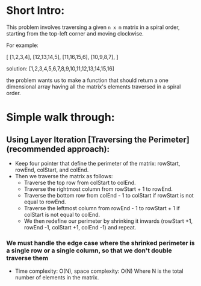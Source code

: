 # Short Intro:

This problem involves traversing a given `n x m` matrix in a spiral order, starting from the top-left corner and moving clockwise.

For example:

[
[1,2,3,4],
[12,13,14,5],
[11,16,15,6],
[10,9,8,7],
]

solution: [1,2,3,4,5,6,7,8,9,10,11,12,13,14,15,16]

the problem wants us to make a function that should return a one dimensional array having all the matrix's elements traversed in a spiral order.

# Simple walk through:

## Using Layer Iteration [Traversing the Perimeter] (recommended approach):

- Keep four pointer that define the perimeter of the matrix: rowStart, rowEnd, colStart, and colEnd.
- Then we traverse the matrix as follows:
  - Traverse the top row from colStart to colEnd.
  - Traverse the rightmost column from rowStart + 1 to rowEnd.
  - Traverse the bottom row from colEnd - 1 to colStart if rowStart is not equal to rowEnd.
  - Traverse the leftmost column from rowEnd - 1 to rowStart + 1 if colStart is not equal to colEnd.
  - We then redefine our perimeter by shrinking it inwards (rowStart +1, rowEnd -1, colStart +1, colEnd -1) and repeat.

### We must handle the edge case where the shrinked perimeter is a single row or a single column, so that we don't double traverse them

- Time complexity: O(N), space complexity: O(N) Where N is the total number of elements in the matrix.

